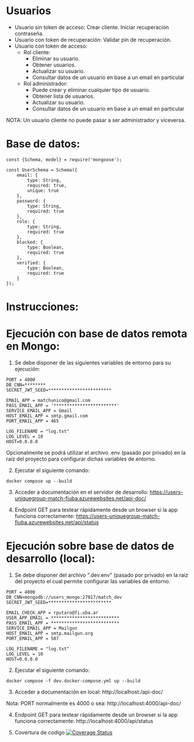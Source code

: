 # Usuarios
* Usuario sin token de acceso:
    Crear cliente.
    Iniciar recuperación contraseña.
* Usuario con token de recuperación:
    Validar pin de recuperación.
* Usuario con token de acceso:
    * Rol cliente:
        * Eliminar su usuario.
        * Obtener usuarios.
        * Actualizar su usuario.
        * Consultar datos de un usuario en base a un email en particular
    * Rol administrador:
        * Puede crear y eliminar cualquier tipo de usuario.
        * Obtener lista de usuarios.
        * Actualizar su usuario.
        * Consultar datos de un usuario en base a un email en particular

NOTA: Un usuario cliente no puede pasar a ser administrador y viceversa.

# Base de datos:
```
const {Schema, model} = require('mongoose');

const UserSchema = Schema({
    email: {
        type: String,
        required: true,
        unique: true
    },
    password: {
        type: String,
        required: true
    },
    role: {
        type: String,
        required: true
    },
    blocked: {
        type: Boolean,
        required: true
    },
    verified: {
        type: Boolean,
        required: true
    } 
});

```

# Instrucciones:

# Ejecución con base de datos remota en Mongo:

1) Se debe disponer de las siguientes variables de entorno para su ejecución:

```
PORT = 4000
DB_CNN=********
SECRET_JWT_SEED=************************

EMAIL_APP = matchunico@gmail.com
PASS_EMAIL_APP = '************************'
SERVICE_EMAIL_APP = Gmail
HOST_EMAIL_APP = smtp.gmail.com
PORT_EMAIL_APP = 465

LOG_FILENAME = "log.txt"
LOG_LEVEL = 10
HOST=0.0.0.0

```
Opcionalmente se podrá utilizar el archivo .env (pasado por privado) en la 
raíz del proyecto para configurar dichas variables de entorno.

2) Ejecutar el siguiente comando:

```
docker compose up --build
```

3) Acceder a documentación en el servidor de desarrollo: https://users-uniquegroup-match-fiuba.azurewebsites.net/api-doc/

4) Endpoint GET para testear rápidamente desde un browser si la app funciona correctamente: https://users-uniquegroup-match-fiuba.azurewebsites.net/api/status


# Ejecución sobre base de datos de desarrollo (local):

1) Se debe disponer del archivo ".dev.env" (pasado por privado) en la raíz del proyecto
el cual permite configurar las variables de entorno.

```
PORT = 4000
DB_CNN=mongodb://users_mongo:27017/match_dev
SECRET_JWT_SEED=************************

EMAIL_CHECK_APP = rputaro@fi.uba.ar
USER_APP_EMAIL = **************************
PASS_EMAIL_APP = **************************
SERVICE_EMAIL_APP = Mailgun
HOST_EMAIL_APP = smtp.mailgun.org
PORT_EMAIL_APP = 587

LOG_FILENAME = "log.txt"
LOG_LEVEL = 10
HOST=0.0.0.0

```


2) Ejecutar el siguiente comando:

```
docker compose -f dev.docker-compose.yml up --build
```
3) Acceder a documentación en local: http://localhost:<PORT>/api-doc/

Nota: PORT normalmente es 4000 o sea: http://localhost:4000/api-doc/

4) Endpoint GET para testear rápidamente desde un browser si la app funciona correctamente: http://localhost:4000/api/status

5) Covertura de codigo [![Coverage Status](https://coveralls.io/repos/github/el-unico-match/users/badge.svg?branch=main)](https://coveralls.io/github/el-unico-match/users?branch=main)
